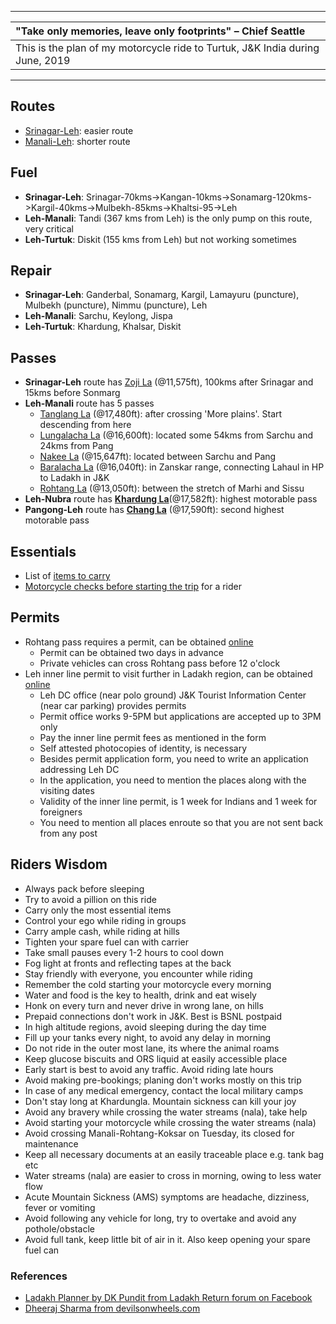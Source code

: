 
---

|  "Take only memories, leave only footprints" – Chief Seattle |
| :---  |
| This is the plan of my motorcycle ride to Turtuk, J&K India during June, 2019 |

---

## **Routes**
* [Srinagar-Leh](https://github.com/inbravo/travel/blob/master/june-2019/routes/circuit-route.md): easier route
* [Manali-Leh](https://github.com/inbravo/travel/blob/master/june-2019/routes/route.md): shorter route

## **Fuel**
* **Srinagar-Leh**: Srinagar-70kms->Kangan-10kms->Sonamarg-120kms->Kargil-40kms->Mulbekh-85kms->Khaltsi-95->Leh
* **Leh-Manali**: Tandi (367 kms from Leh) is the only pump on this route, very critical
* **Leh-Turtuk**: Diskit (155 kms from Leh) but not working sometimes

## **Repair**
* **Srinagar-Leh**: Ganderbal, Sonamarg, Kargil, Lamayuru (puncture), Mulbekh (puncture), Nimmu (puncture), Leh
* **Leh-Manali**: Sarchu, Keylong, Jispa
* **Leh-Turtuk**: Khardung, Khalsar, Diskit

## **Passes**
* **Srinagar-Leh** route has [Zoji La](https://en.wikipedia.org/wiki/Zoji_La) (@11,575ft), 100kms after Srinagar and 15kms before Sonmarg
* **Leh-Manali** route has 5 passes
    * [Tanglang La](https://en.wikipedia.org/wiki/Taglang_La) (@17,480ft): after crossing 'More plains'. Start descending from here 
	* [Lungalacha La](https://en.wikipedia.org/wiki/Lungalacha_La) (@16,600ft): located some 54kms from Sarchu and 24kms from Pang
	* [Nakee La](https://www.thrillophilia.com/attractions/nakee-la) (@15,647ft): located between Sarchu and Pang
	* [Baralacha La](https://en.wikipedia.org/wiki/Bara-lacha_la) (@16,040ft): in Zanskar range, connecting Lahaul in HP to Ladakh in J&K
    * [Rohtang La](https://en.wikipedia.org/wiki/Rohtang_Pass) (@13,050ft): between the stretch of Marhi and Sissu
* **Leh-Nubra** route has [**Khardung La**](https://en.wikipedia.org/wiki/Khardung_La)(@17,582ft): highest motorable pass 
* **Pangong-Leh** route has [**Chang La**](https://en.wikipedia.org/wiki/Chang_La) (@17,590ft): second highest motorable pass

## Essentials		
* List of [items to carry](https://github.com/inbravo/travel/blob/master/june-2019/references/carry-list.md) 
* [Motorcycle checks before starting the trip](https://github.com/inbravo/travel/blob/master/june-2019/references/check-list.md) for a rider

## **Permits**
* Rohtang pass requires a permit, can be obtained [online](https://rohtangpermits.nic.in)
	* Permit can be obtained two days in advance
	* Private vehicles can cross Rohtang pass before 12 o'clock
* Leh inner line permit to visit further in Ladakh region, can be obtained [online](http://www.lahdclehpermit.in)
	* Leh DC office (near polo ground) J&K Tourist Information Center (near car parking) provides permits
	* Permit office works 9-5PM but applications are accepted up to 3PM only
	* Pay the inner line permit fees as mentioned in the form
	* Self attested photocopies of identity, is necessary
	* Besides permit application form, you need to write an application addressing Leh DC
	* In the application, you need to mention the places along with the visiting dates
	* Validity of the inner line permit, is 1 week for Indians and 1 week for foreigners
	* You need to mention all places enroute so that you are not sent back from any post

## **Riders Wisdom**
* Always pack before sleeping
* Try to avoid a pillion on this ride
* Carry only the most essential items
* Control your ego while riding in groups
* Carry ample cash, while riding at hills
* Tighten your spare fuel can with carrier
* Take small pauses every 1-2 hours to cool down
* Fog light at fronts and reflecting tapes at the back
* Stay friendly with everyone, you encounter while riding
* Remember the cold starting your motorcycle every morning
* Water and food is the key to health, drink and eat wisely
* Honk on every turn and never drive in wrong lane, on hills
* Prepaid connections don't work in J&K. Best is BSNL postpaid
* In high altitude regions, avoid sleeping during the day time
* Fill up your tanks every night, to avoid any delay in morning 
* Do not ride in the outer most lane, its where the animal roams
* Keep glucose biscuits and ORS liquid at easily accessible place
* Early start is best to avoid any traffic. Avoid riding late hours
* Avoid making pre-bookings; planing don't works mostly on this trip
* In case of any medical emergency, contact the local military camps
* Don't stay long at Khardungla. Mountain sickness can kill your joy
* Avoid any bravery while crossing the water streams (nala), take help
* Avoid starting your motorcycle while crossing the water streams (nala)
* Avoid crossing Manali-Rohtang-Koksar on Tuesday, its closed for maintenance
* Keep all necessary documents at an easily traceable place e.g. tank bag etc
* Water streams (nala) are easier to cross in morning, owing to less water flow
* Acute Mountain Sickness (AMS) symptoms are headache, dizziness, fever or vomiting
* Avoid following any vehicle for long, try to overtake and avoid any pothole/obstacle
* Avoid full tank, keep little bit of air in it. Also keep opening your spare fuel can

### **References**
* [Ladakh Planner by DK Pundit from Ladakh Return forum on Facebook](https://github.com/inbravo/travel/blob/master/june-2019/references/dk-pandit-guidance.md)
* [Dheeraj Sharma from devilsonwheels.com](http://devilonwheels.com)